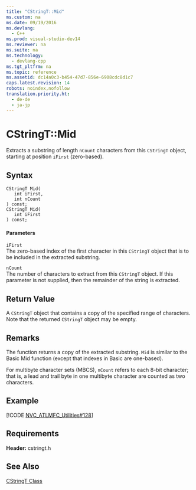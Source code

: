 ```yaml
---
title: "CStringT::Mid"
ms.custom: na
ms.date: 09/19/2016
ms.devlang: 
  - C++
ms.prod: visual-studio-dev14
ms.reviewer: na
ms.suite: na
ms.technology: 
  - devlang-cpp
ms.tgt_pltfrm: na
ms.topic: reference
ms.assetid: dc14a0c3-b454-47d7-856e-6908cdc8d1c7
caps.latest.revision: 14
robots: noindex,nofollow
translation.priority.ht: 
  - de-de
  - ja-jp
---
```

# CStringT::Mid
Extracts a substring of length `nCount` characters from this `CStringT` object, starting at position `iFirst` (zero-based).  
  
## Syntax  
  
```  
CStringT Mid(  
   int iFirst,  
   int nCount  
) const;  
CStringT Mid(  
   int iFirst  
) const;  
```  
  
#### Parameters  
 `iFirst`  
 The zero-based index of the first character in this `CStringT` object that is to be included in the extracted substring.  
  
 `nCount`  
 The number of characters to extract from this `CStringT` object. If this parameter is not supplied, then the remainder of the string is extracted.  
  
## Return Value  
 A `CStringT` object that contains a copy of the specified range of characters. Note that the returned `CStringT` object may be empty.  
  
## Remarks  
 The function returns a copy of the extracted substring. `Mid` is similar to the Basic Mid function (except that indexes in Basic are one-based).  
  
 For multibyte character sets (MBCS), `nCount` refers to each 8-bit character; that is, a lead and trail byte in one multibyte character are counted as two characters.  
  
## Example  
 [!CODE [NVC_ATLMFC_Utilities#128](../CodeSnippet/VS_Snippets_Cpp/NVC_ATLMFC_Utilities#128)]  
  
## Requirements  
 **Header:** cstringt.h  
  
## See Also  
 [CStringT Class](../vs140/CStringT-Class.md)
